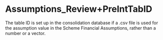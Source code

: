 # Assumptions_Review+PreIntTabID

The table ID is set up in the consolidation database if a .csv file is
used for the assumption value in the Scheme Financial Assumptions,
rather than a number or a vector.
